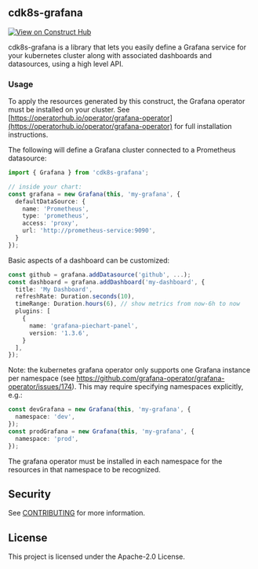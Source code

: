 ## cdk8s-grafana

[![View on Construct Hub](https://constructs.dev/badge?package=cdk8s-grafana)](https://constructs.dev/packages/cdk8s-grafana)

cdk8s-grafana is a library that lets you easily define a Grafana service for
your kubernetes cluster along with associated dashboards and datasources, using
a high level API.

### Usage

To apply the resources generated by this construct, the Grafana operator must be
installed on your cluster. See
[https://operatorhub.io/operator/grafana-operator](https://operatorhub.io/operator/grafana-operator) for full installation
instructions.

The following will define a Grafana cluster connected to a Prometheus
datasource:

```typescript
import { Grafana } from 'cdk8s-grafana';

// inside your chart:
const grafana = new Grafana(this, 'my-grafana', {
  defaultDataSource: {
    name: 'Prometheus',
    type: 'prometheus',
    access: 'proxy',
    url: 'http://prometheus-service:9090',
  }
});
```

Basic aspects of a dashboard can be customized:

```typescript
const github = grafana.addDatasource('github', ...);
const dashboard = grafana.addDashboard('my-dashboard', {
  title: 'My Dashboard',
  refreshRate: Duration.seconds(10),
  timeRange: Duration.hours(6), // show metrics from now-6h to now
  plugins: [
    {
      name: 'grafana-piechart-panel',
      version: '1.3.6',
    }
  ],
});
```

Note: the kubernetes grafana operator only supports one Grafana instance per
namespace (see https://github.com/grafana-operator/grafana-operator/issues/174).
This may require specifying namespaces explicitly, e.g.:

```typescript
const devGrafana = new Grafana(this, 'my-grafana', {
  namespace: 'dev',
});
const prodGrafana = new Grafana(this, 'my-grafana', {
  namespace: 'prod',
});
```

The grafana operator must be installed in each namespace for the resources in
that namespace to be recognized.

## Security

See [CONTRIBUTING](CONTRIBUTING.md#security-issue-notifications) for more
information.

## License

This project is licensed under the Apache-2.0 License.

